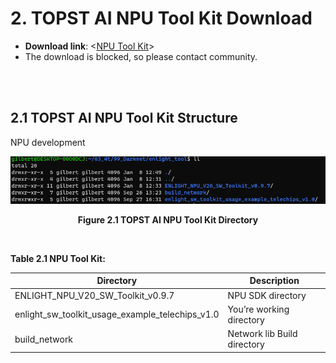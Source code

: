 ﻿# 2. TOPST AI NPU Tool Kit Download

- **Download link**: <[NPU Tool Kit](https://drive.google.com/file/d/1ZsL87sWxC8YQ06Ja1VYNbnWbDoLHyeAK/view?usp=drive_link)>
- The download is blocked, so please contact community.

<br/><br/>

## 2.1 TOPST AI NPU Tool Kit Structure

NPU development

<p align="center"><img src="https://github.com/topst-development/Documentation/blob/main/TOPST-AI/Software/media/2. Toolkit Download.image1.png?raw=true"</p>

<p align="center"><strong>Figure 2.1 TOPST AI NPU Tool Kit Directory</strong></p>

<br/>

**Table 2.1 NPU Tool Kit:**

|                Directory                        |        Description          |
|-------------------------------------------------|-----------------------------|
| ENLIGHT_NPU_V20_SW_Toolkit_v0.9.7               | NPU SDK directory           |
| enlight_sw_toolkit_usage_example_telechips_v1.0 | You’re working directory    |
| build_network                                   | Network lib Build directory |
